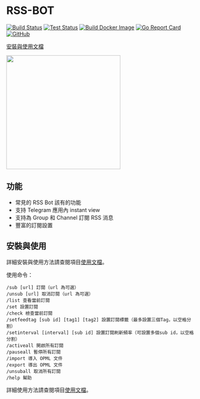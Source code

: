 # RSS-BOT

[![Build Status](https://github.com/makubex2010/flowerss-bot/workflows/Release/badge.svg)](https://github.com/makubex2010/flowerss-bot/actions?query=workflow%3ARelease)
[![Test Status](https://github.com/makubex2010/flowerss-bot/workflows/Test/badge.svg)](https://github.com/makubex2010/flowerss-bot/actions?query=workflow%3ATest)
[![Build Docker Image](https://github.com/makubex2010//flowerss-bot/workflows/Build%20Docker%20Image/badge.svg)](https://github.com/makubex2010/flowerss-bot/actions?query=workflow%3Adocker)
[![Go Report Card](https://goreportcard.com/badge/github.com/makubex2010/flowerss-bot)](https://goreportcard.com/report/github.com/makubex2010/flowerss-bot)
[![GitHub](https://img.shields.io/github/license/makubex2010/flowerss-bot.svg)](https://github.com/makubex2010/flowerss-bot/blob/master/LICENSE)

[安裝與使用文檔](https://github.com/makubex2010/RSS-BOT)  

<img src="https://github.com/rssflow/img/raw/master/images/rssflow_demo.gif" width = "300"/>

## 功能

- 常見的 RSS Bot 該有的功能
- 支持 Telegram 應用內 instant view
- 支持為 Group 和 Channel 訂閱 RSS 消息
- 豐富的訂閱設置

## 安裝與使用

詳細安裝與使用方法請查閱項目[使用文檔](https://github.com/makubex2010/RSS-BOT)。

使用命令：

```
/sub [url] 訂閱（url 為可選）
/unsub [url] 取消訂閱（url 為可選）
/list 查看當前訂閱
/set 設置訂閱
/check 檢查當前訂閱
/setfeedtag [sub id] [tag1] [tag2] 設置訂閱標籤（最多設置三個Tag，以空格分割）
/setinterval [interval] [sub id] 設置訂閱刷新頻率（可設置多個sub id，以空格分割）
/activeall 開啟所有訂閱
/pauseall 暫停所有訂閱
/import 導入 OPML 文件
/export 導出 OPML 文件
/unsuball 取消所有訂閱
/help 幫助
```
詳細使用方法請查閱項目[使用文檔](https://github.com/makubex2010/RSS-BOT)。
